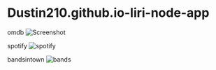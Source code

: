 # Dustin210.github.io-liri-node-app

omdb
![Screenshot](https://user-images.githubusercontent.com/53248995/70308860-d3f6ec00-17d1-11ea-9e43-798d5285410b.JPG)

spotify
![spotify](https://user-images.githubusercontent.com/53248995/70385011-abe0c780-194e-11ea-820b-3453b5eb3dea.JPG)

bandsintown
![bands](https://user-images.githubusercontent.com/53248995/70385014-b56a2f80-194e-11ea-95e2-84ac3ec34632.JPG)
